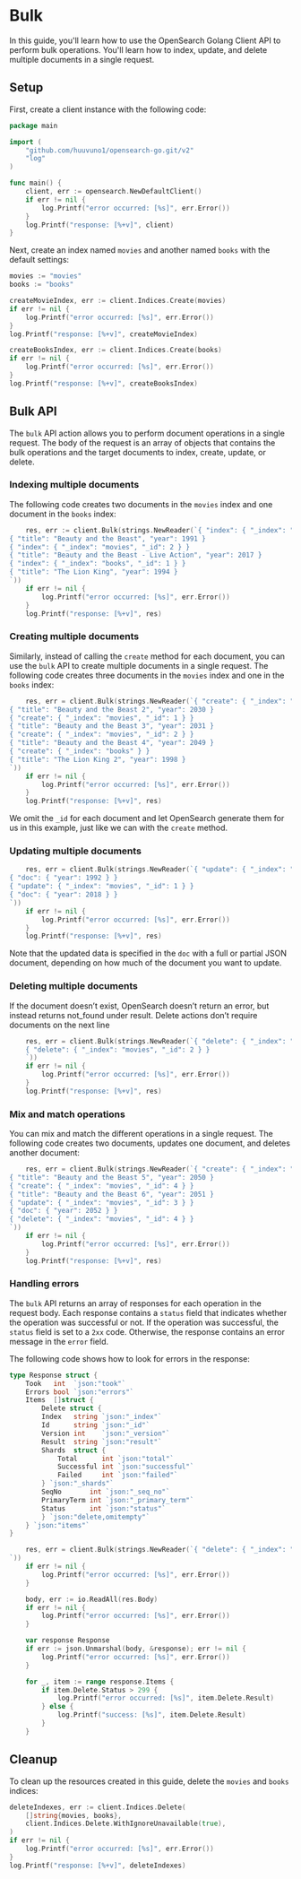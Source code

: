 # Bulk

In this guide, you'll learn how to use the OpenSearch Golang Client API to perform bulk operations. You'll learn how to index, update, and delete multiple documents in a single request.

## Setup

First, create a client instance with the following code:

```go
package main

import (
    "github.com/huuvuno1/opensearch-go.git/v2"
    "log"
)

func main() {
    client, err := opensearch.NewDefaultClient()
    if err != nil {
        log.Printf("error occurred: [%s]", err.Error())
    }
    log.Printf("response: [%+v]", client)
}
```

Next, create an index named `movies` and another named `books` with the default settings:

```go
movies := "movies"
books := "books"

createMovieIndex, err := client.Indices.Create(movies)
if err != nil {
    log.Printf("error occurred: [%s]", err.Error())
}
log.Printf("response: [%+v]", createMovieIndex)

createBooksIndex, err := client.Indices.Create(books)
if err != nil {
    log.Printf("error occurred: [%s]", err.Error())
}
log.Printf("response: [%+v]", createBooksIndex)
```

## Bulk API

The `bulk` API action allows you to perform document operations in a single request. The body of the request is an array of objects that contains the bulk operations and the target documents to index, create, update, or delete.

### Indexing multiple documents

The following code creates two documents in the `movies` index and one document in the `books` index:

```go
    res, err := client.Bulk(strings.NewReader(`{ "index": { "_index": "movies", "_id": 1 } }
{ "title": "Beauty and the Beast", "year": 1991 }
{ "index": { "_index": "movies", "_id": 2 } }
{ "title": "Beauty and the Beast - Live Action", "year": 2017 }
{ "index": { "_index": "books", "_id": 1 } }
{ "title": "The Lion King", "year": 1994 }
`))
    if err != nil {
        log.Printf("error occurred: [%s]", err.Error())
    }
    log.Printf("response: [%+v]", res)
```

### Creating multiple documents

Similarly, instead of calling the `create` method for each document, you can use the `bulk` API to create multiple documents in a single request. The following code creates three documents in the `movies` index and one in the `books` index:

```go
    res, err = client.Bulk(strings.NewReader(`{ "create": { "_index": "movies" } }
{ "title": "Beauty and the Beast 2", "year": 2030 }
{ "create": { "_index": "movies", "_id": 1 } }
{ "title": "Beauty and the Beast 3", "year": 2031 }
{ "create": { "_index": "movies", "_id": 2 } }
{ "title": "Beauty and the Beast 4", "year": 2049 }
{ "create": { "_index": "books" } }
{ "title": "The Lion King 2", "year": 1998 }
`))
    if err != nil {
        log.Printf("error occurred: [%s]", err.Error())
    }
    log.Printf("response: [%+v]", res)
```

We omit the `_id` for each document and let OpenSearch generate them for us in this example, just like we can with the `create` method.

### Updating multiple documents

```go
    res, err = client.Bulk(strings.NewReader(`{ "update": { "_index": "movies", "_id": 1 } }
{ "doc": { "year": 1992 } }
{ "update": { "_index": "movies", "_id": 1 } }
{ "doc": { "year": 2018 } }
`))
    if err != nil {
        log.Printf("error occurred: [%s]", err.Error())
    }
    log.Printf("response: [%+v]", res)
```

Note that the updated data is specified in the `doc` with a full or partial JSON document, depending on how much of the document you want to update.

### Deleting multiple documents

If the document doesn’t exist, OpenSearch doesn’t return an error, but instead returns not_found under result. Delete actions don’t require documents on the next line

```go
    res, err = client.Bulk(strings.NewReader(`{ "delete": { "_index": "movies", "_id": 1 } }
    { "delete": { "_index": "movies", "_id": 2 } }
    `))
    if err != nil {
        log.Printf("error occurred: [%s]", err.Error())
    }
    log.Printf("response: [%+v]", res)
```

### Mix and match operations

You can mix and match the different operations in a single request. The following code creates two documents, updates one document, and deletes another document:

```go
    res, err = client.Bulk(strings.NewReader(`{ "create": { "_index": "movies", "_id": 3 } }
{ "title": "Beauty and the Beast 5", "year": 2050 }
{ "create": { "_index": "movies", "_id": 4 } }
{ "title": "Beauty and the Beast 6", "year": 2051 }
{ "update": { "_index": "movies", "_id": 3 } }
{ "doc": { "year": 2052 } }
{ "delete": { "_index": "movies", "_id": 4 } }
`))
    if err != nil {
        log.Printf("error occurred: [%s]", err.Error())
    }
    log.Printf("response: [%+v]", res)
```

### Handling errors

The `bulk` API returns an array of responses for each operation in the request body. Each response contains a `status` field that indicates whether the operation was successful or not. If the operation was successful, the `status` field is set to a `2xx` code. Otherwise, the response contains an error message in the `error` field.

The following code shows how to look for errors in the response:

```go
type Response struct {
    Took   int  `json:"took"`
    Errors bool `json:"errors"`
    Items  []struct {
        Delete struct {
        Index   string `json:"_index"`
        Id      string `json:"_id"`
        Version int    `json:"_version"`
        Result  string `json:"result"`
        Shards  struct {
            Total      int `json:"total"`
            Successful int `json:"successful"`
            Failed     int `json:"failed"`
        } `json:"_shards"`
        SeqNo       int `json:"_seq_no"`
        PrimaryTerm int `json:"_primary_term"`
        Status      int `json:"status"`
        } `json:"delete,omitempty"`
    } `json:"items"`
}

    res, err = client.Bulk(strings.NewReader(`{ "delete": { "_index": "movies", "_id": 10 } }
`))
    if err != nil {
        log.Printf("error occurred: [%s]", err.Error())
    }

    body, err := io.ReadAll(res.Body)
    if err != nil {
        log.Printf("error occurred: [%s]", err.Error())
    }

    var response Response
    if err := json.Unmarshal(body, &response); err != nil {
        log.Printf("error occurred: [%s]", err.Error())
    }

    for _, item := range response.Items {
        if item.Delete.Status > 299 {
            log.Printf("error occurred: [%s]", item.Delete.Result)
        } else {
            log.Printf("success: [%s]", item.Delete.Result)
        }
    }
```

## Cleanup

To clean up the resources created in this guide, delete the `movies` and `books` indices:

```go
deleteIndexes, err := client.Indices.Delete(
    []string{movies, books},
    client.Indices.Delete.WithIgnoreUnavailable(true),
)
if err != nil {
    log.Printf("error occurred: [%s]", err.Error())
}
log.Printf("response: [%+v]", deleteIndexes)
```
